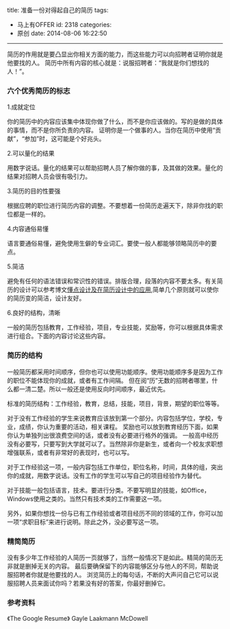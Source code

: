 title: 准备一份对得起自己的简历
tags:
  - 马上有OFFER
id: 2318
categories:
  - 原创
date: 2014-08-06 16:22:50
---

简历的作用就是要凸显出你相关方面的能力，而这些能力可以向招聘者证明你就是他要找的人。
简历中所有内容的核心就是：说服招聘者：“我就是你们想找的人！”。

### 六个优秀简历的标志

1.成就定位

你的简历中的内容应该集中体现你做了什么，而不是你应该做的。写的是做的具体的事情，而不是你所负责的内容。
证明你是一个做事的人。当你在简历中使用“贡献”，“参加”时，这可能是个好兆头。

2.可以量化的结果

用数字说话。量化的结果可以帮助招聘人员了解你做的事，及其做的效果。量化的结果对招聘人员会很有吸引力。

3.简历的目的性要强

根据应聘的职位进行简历内容的调整。不要想着一份简历走遍天下，除非你找的职位都是一样的。

4.内容通俗易懂

语言要通俗易懂，避免使用生僻的专业词汇。要使一般人都能够领略简历中的要点。

5.简洁

避免有任何的语法错误和常识性的错误。排版合理，段落的内容不要太多。有关简历的设计可以参考博文[懂点设计及在简历设计中的应用](http://www.zhangmin.name/blog/2014/05/%E6%87%82%E7%82%B9%E8%AE%BE%E8%AE%A1%E5%8F%8A%E5%9C%A8%E7%AE%80%E5%8E%86%E8%AE%BE%E8%AE%A1%E4%B8%AD%E7%9A%84%E5%BA%94%E7%94%A8/),简单几个原则就可以使你的简历变的简洁，设计友好。

6.良好的结构，清晰

一般的简历包括教育，工作经验，项目，专业技能，奖励等，你可以根据具体需求进行组合。下面的内容讨论这些内容。

### 简历的结构

一般简历都采用时间顺序，但你也可以使用功能顺序。使用功能顺序多是因为工作的职位不能体现你的成就，或者有工作间隔。
但在阅“历”无数的招聘者哪里，什么都一清二楚。所以一般还是使用反向时间顺序，最近优先。

标准的简历结构：工作经验，教育，总结，技能，项目，背景，期望的职位等等。

对于没有工作经验的学生来说教育应该放到第一个部分。内容包括学位，学校，专业，成绩，你认为重要的活动，相关课程。
奖励也可以放到教育经历下面，如果你认为单独列出很浪费空间的话，或者没有必要进行格外的强调。
一般高中经历没有必要写，只要写到大学就可以了。当然除非你是新生，或者向一个校友求职想增强联系，或者有非常好的表现时，也可以写。

对于工作经验这一项，一般内容包括工作单位，职位名称，时间，具体的组，突出你的成就，用数字说话。没有工作的学生可以写自己的项目经验作为替代。

对于技能一般包括语言，技术。要进行分类。不要写明显的技能，如Office，Windows使用之类的。​当然只有技术类的工作需要这一项。

另外，如果你想找一份与已有工作经验或者项目经历不同的领域的工作，你可以加一项“求职目标”来进行说明。除此之外，没必要写这一项。

### 精简简历

没有多少年工作经验的人简历一页就够了，当然一般情况下是如此。精简的简历无非就是删掉无关的内容。
最后要确保留下的内容能够区分与他人的不同，帮助说服招聘者你就是他要找的人。
浏览简历上的每句话，不断的大声问自己它可以说服招聘人员来面试你吗？若果没有好的答案，你最好删掉它。​

### 参考资料

《The Google Resume》 Gayle Laakmann McDowell
